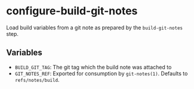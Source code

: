 # configure-build-git-notes

Load build variables from a git note as prepared by the `build-git-notes` step.

## Variables

- `BUILD_GIT_TAG`: The git tag which the build note was attached to
- `GIT_NOTES_REF`: Exported for consumption by `git-notes(1)`. Defaults to
 `refs/notes/build`.
